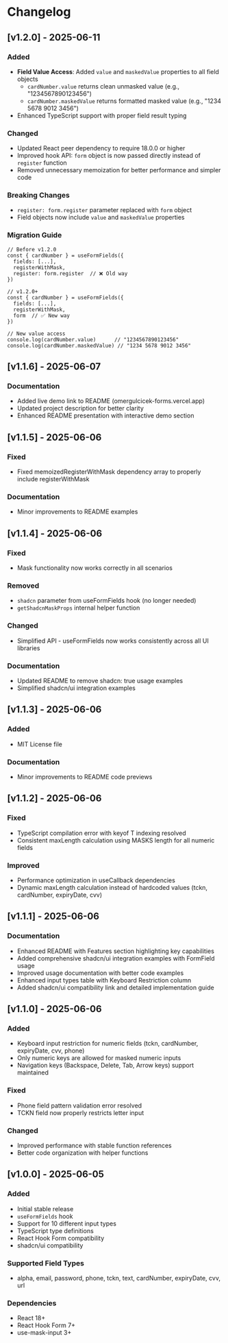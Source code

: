 # Changelog

## [v1.2.0] - 2025-06-11

### Added
- **Field Value Access**: Added `value` and `maskedValue` properties to all field objects
  - `cardNumber.value` returns clean unmasked value (e.g., "1234567890123456")  
  - `cardNumber.maskedValue` returns formatted masked value (e.g., "1234 5678 9012 3456")
- Enhanced TypeScript support with proper field result typing

### Changed
- Updated React peer dependency to require 18.0.0 or higher
- Improved hook API: `form` object is now passed directly instead of `register` function
- Removed unnecessary memoization for better performance and simpler code

### Breaking Changes
- `register: form.register` parameter replaced with `form` object
- Field objects now include `value` and `maskedValue` properties

### Migration Guide
```tsx
// Before v1.2.0
const { cardNumber } = useFormFields({
  fields: [...],
  registerWithMask,
  register: form.register  // ❌ Old way
})

// v1.2.0+
const { cardNumber } = useFormFields({
  fields: [...],
  registerWithMask,
  form  // ✅ New way
})

// New value access
console.log(cardNumber.value)      // "1234567890123456"
console.log(cardNumber.maskedValue) // "1234 5678 9012 3456"
```

## [v1.1.6] - 2025-06-07

### Documentation
- Added live demo link to README (omergulcicek-forms.vercel.app)
- Updated project description for better clarity
- Enhanced README presentation with interactive demo section

## [v1.1.5] - 2025-06-06

### Fixed
- Fixed memoizedRegisterWithMask dependency array to properly include registerWithMask

### Documentation
- Minor improvements to README examples

## [v1.1.4] - 2025-06-06

### Fixed
- Mask functionality now works correctly in all scenarios

### Removed
- `shadcn` parameter from useFormFields hook (no longer needed)
- `getShadcnMaskProps` internal helper function

### Changed
- Simplified API - useFormFields now works consistently across all UI libraries

### Documentation
- Updated README to remove shadcn: true usage examples
- Simplified shadcn/ui integration examples

## [v1.1.3] - 2025-06-06

### Added
- MIT License file

### Documentation
- Minor improvements to README code previews

## [v1.1.2] - 2025-06-06

### Fixed
- TypeScript compilation error with keyof T indexing resolved
- Consistent maxLength calculation using MASKS length for all numeric fields

### Improved
- Performance optimization in useCallback dependencies
- Dynamic maxLength calculation instead of hardcoded values (tckn, cardNumber, expiryDate, cvv)

## [v1.1.1] - 2025-06-06

### Documentation
- Enhanced README with Features section highlighting key capabilities
- Added comprehensive shadcn/ui integration examples with FormField usage
- Improved usage documentation with better code examples
- Enhanced input types table with Keyboard Restriction column
- Added shadcn/ui compatibility link and detailed implementation guide

## [v1.1.0] - 2025-06-06

### Added
- Keyboard input restriction for numeric fields (tckn, cardNumber, expiryDate, cvv, phone)
- Only numeric keys are allowed for masked numeric inputs
- Navigation keys (Backspace, Delete, Tab, Arrow keys) support maintained

### Fixed
- Phone field pattern validation error resolved
- TCKN field now properly restricts letter input

### Changed
- Improved performance with stable function references
- Better code organization with helper functions

## [v1.0.0] - 2025-06-05

### Added
- Initial stable release
- `useFormFields` hook
- Support for 10 different input types
- TypeScript type definitions
- React Hook Form compatibility
- shadcn/ui compatibility

### Supported Field Types
- alpha, email, password, phone, tckn, text, cardNumber, expiryDate, cvv, url

### Dependencies
- React 18+
- React Hook Form 7+
- use-mask-input 3+
